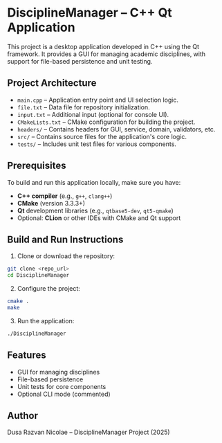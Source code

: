 # DisciplineManager – C++ Qt Application

This project is a desktop application developed in C++ using the Qt framework. It provides a GUI for managing academic disciplines, with support for file-based persistence and unit testing.

## Project Architecture

- `main.cpp` – Application entry point and UI selection logic.
- `file.txt` – Data file for repository initialization.
- `input.txt` – Additional input (optional for console UI).
- `CMakeLists.txt` – CMake configuration for building the project.
- `headers/` – Contains headers for GUI, service, domain, validators, etc.
- `src/` – Contains source files for the application's core logic.
- `tests/` – Includes unit test files for various components.

## Prerequisites

To build and run this application locally, make sure you have:

- **C++ compiler** (e.g., `g++`, `clang++`)
- **CMake** (version 3.3.3+)
- **Qt** development libraries (e.g., `qtbase5-dev`, `qt5-qmake`)
- Optional: **CLion** or other IDEs with CMake and Qt support

## Build and Run Instructions

1. Clone or download the repository:

```bash
git clone <repo_url>
cd DisciplineManager
```

2. Configure the project:

```bash
cmake .
make
```

3. Run the application:

```bash
./DisciplineManager
```

## Features

- GUI for managing disciplines
- File-based persistence
- Unit tests for core components
- Optional CLI mode (commented)

## Author

Dusa Razvan Nicolae – DisciplineManager Project (2025)

